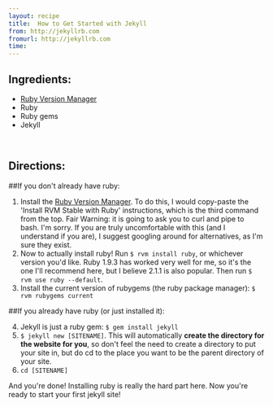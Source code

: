 ```yaml
---
layout: recipe
title:  How to Get Started with Jekyll
from: http://jekyllrb.com
fromurl: http://jekyllrb.com
time: 
---
```


Ingredients:
------------

* [Ruby Version Manager](https://rvm.io/rvm/install)
* Ruby
* Ruby gems
* Jekyll

<br>

Directions:
-----------

##If you don't already have ruby:

1. Install the [Ruby Version Manager](https://rvm.io/rvm/install). To do this, I would copy-paste the 'Install RVM Stable with Ruby' instructions, which is the third command from the top.  Fair Warning: it is going to ask you to curl and pipe to bash.  I'm sorry. If you are truly uncomfortable with this (and I understand if you are), I suggest googling around for alternatives, as I'm sure they exist.
2. Now to  actually install ruby!  Run ``$ rvm install ruby``, or whichever version you'd like. Ruby 1.9.3 has worked very well for me, so it's the one I'll recommend here, but I believe 2.1.1 is also popular. Then run ``$ rvm use ruby --default``.
3. Install the current version of rubygems (the ruby package manager): ``$ rvm rubygems current``

##If you already have ruby (or just installed it):

4. Jekyll is just a ruby gem: ``$ gem install jekyll``
5. ``$ jekyll new [SITENAME]``. This will automatically **create the directory for the website for you**, so don't feel the need to create a directory to put your site in, but do cd to the place you want to be the parent directory of your site.
6. ``cd [SITENAME]``

And you're done!  Installing ruby is really the hard part here.  Now you're ready to start your first jekyll site!
